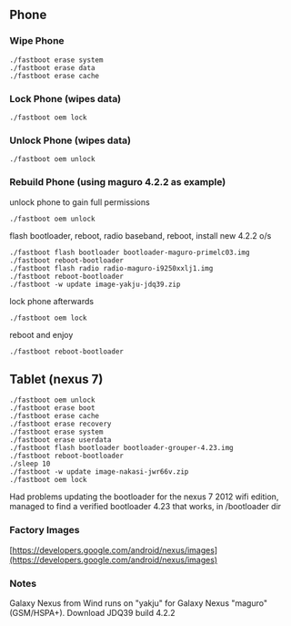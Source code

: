 ## Phone

### Wipe Phone

    ./fastboot erase system
    ./fastboot erase data
    ./fastboot erase cache
    
### Lock Phone (wipes data)

    ./fastboot oem lock
    
### Unlock Phone (wipes data)

    ./fastboot oem unlock
    
### Rebuild Phone (using maguro 4.2.2 as example)

unlock phone to gain full permissions

    ./fastboot oem unlock
    
flash bootloader, reboot, radio baseband, reboot, install new 4.2.2 o/s

    ./fastboot flash bootloader bootloader-maguro-primelc03.img
    ./fastboot reboot-bootloader
    ./fastboot flash radio radio-maguro-i9250xxlj1.img
    ./fastboot reboot-bootloader
    ./fastboot -w update image-yakju-jdq39.zip

lock phone afterwards

    ./fastboot oem lock

reboot and enjoy

    ./fastboot reboot-bootloader

## Tablet (nexus 7)

    ./fastboot oem unlock
    ./fastboot erase boot
    ./fastboot erase cache
    ./fastboot erase recovery
    ./fastboot erase system
    ./fastboot erase userdata
    ./fastboot flash bootloader bootloader-grouper-4.23.img
    ./fastboot reboot-bootloader 
    ./sleep 10
    ./fastboot -w update image-nakasi-jwr66v.zip
    ./fastboot oem lock

Had problems updating the bootloader for the nexus 7 2012 wifi edition, managed to find a verified bootloader 4.23 that works, in /bootloader dir

### Factory Images

[https://developers.google.com/android/nexus/images](https://developers.google.com/android/nexus/images)

### Notes

Galaxy Nexus from Wind runs on "yakju" for Galaxy Nexus "maguro" (GSM/HSPA+). Download JDQ39 build 4.2.2
